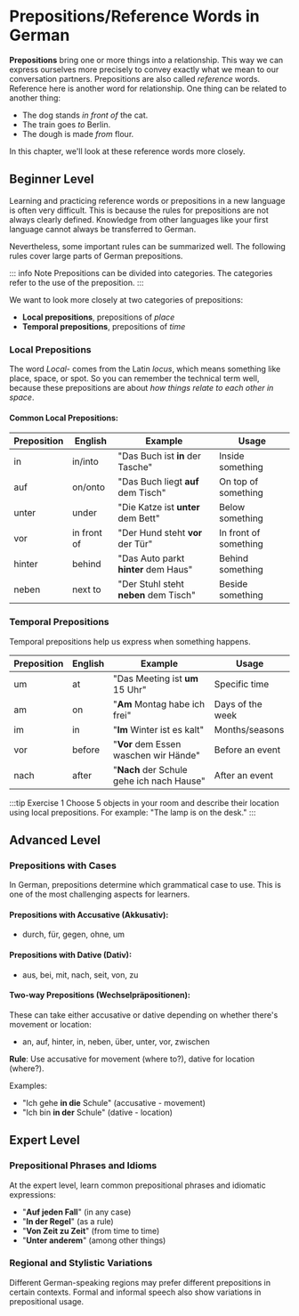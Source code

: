 # Prepositions/Reference Words in German

**Prepositions** bring one or more things into a relationship. This way we can express ourselves more precisely to convey exactly what we mean to our conversation partners. Prepositions are also called *reference* words. Reference here is another word for relationship. One thing can be related to another thing:
- The dog stands *in front of* the cat.
- The train goes *to* Berlin.
- The dough is made *from* flour.

In this chapter, we'll look at these reference words more closely.

## Beginner Level

Learning and practicing reference words or prepositions in a new language is often very difficult. This is because the rules for prepositions are not always clearly defined. Knowledge from other languages like your first language cannot always be transferred to German.

Nevertheless, some important rules can be summarized well. The following rules cover large parts of German prepositions.

::: info Note
Prepositions can be divided into categories. The categories refer to the use of the preposition.
:::

We want to look more closely at two categories of prepositions:
- **Local prepositions**, prepositions of *place*
- **Temporal prepositions**, prepositions of *time*

### Local Prepositions

The word *Local-* comes from the Latin *locus*, which means something like place, space, or spot. So you can remember the technical term well, because these prepositions are about *how things relate to each other in space*.

#### Common Local Prepositions:

| Preposition | English | Example | Usage |
|-------------|---------|---------|--------|
| in | in/into | "Das Buch ist **in** der Tasche" | Inside something |
| auf | on/onto | "Das Buch liegt **auf** dem Tisch" | On top of something |
| unter | under | "Die Katze ist **unter** dem Bett" | Below something |
| vor | in front of | "Der Hund steht **vor** der Tür" | In front of something |
| hinter | behind | "Das Auto parkt **hinter** dem Haus" | Behind something |
| neben | next to | "Der Stuhl steht **neben** dem Tisch" | Beside something |

### Temporal Prepositions

Temporal prepositions help us express when something happens.

| Preposition | English | Example | Usage |
|-------------|---------|---------|--------|
| um | at | "Das Meeting ist **um** 15 Uhr" | Specific time |
| am | on | "**Am** Montag habe ich frei" | Days of the week |
| im | in | "**Im** Winter ist es kalt" | Months/seasons |
| vor | before | "**Vor** dem Essen waschen wir Hände" | Before an event |
| nach | after | "**Nach** der Schule gehe ich nach Hause" | After an event |

:::tip Exercise 1
Choose 5 objects in your room and describe their location using local prepositions. For example: "The lamp is on the desk."
:::

## Advanced Level

### Prepositions with Cases
In German, prepositions determine which grammatical case to use. This is one of the most challenging aspects for learners.

#### Prepositions with Accusative (Akkusativ):
- durch, für, gegen, ohne, um

#### Prepositions with Dative (Dativ):
- aus, bei, mit, nach, seit, von, zu

#### Two-way Prepositions (Wechselpräpositionen):
These can take either accusative or dative depending on whether there's movement or location:
- an, auf, hinter, in, neben, über, unter, vor, zwischen

**Rule**: Use accusative for movement (where to?), dative for location (where?).

Examples:
- "Ich gehe **in die** Schule" (accusative - movement)
- "Ich bin **in der** Schule" (dative - location)

## Expert Level

### Prepositional Phrases and Idioms
At the expert level, learn common prepositional phrases and idiomatic expressions:

- "**Auf jeden Fall**" (in any case)
- "**In der Regel**" (as a rule)
- "**Von Zeit zu Zeit**" (from time to time)
- "**Unter anderem**" (among other things)

### Regional and Stylistic Variations
Different German-speaking regions may prefer different prepositions in certain contexts. Formal and informal speech also show variations in prepositional usage.